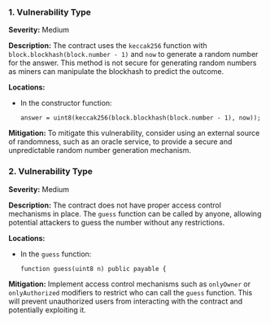 ### 1. **Vulnerability Type**

**Severity:**
Medium

**Description:**
The contract uses the `keccak256` function with `block.blockhash(block.number - 1)` and `now` to generate a random number for the answer. This method is not secure for generating random numbers as miners can manipulate the blockhash to predict the outcome.

**Locations:**

- In the constructor function:
  ```solidity
  answer = uint8(keccak256(block.blockhash(block.number - 1), now));
  ```

**Mitigation:**
To mitigate this vulnerability, consider using an external source of randomness, such as an oracle service, to provide a secure and unpredictable random number generation mechanism.

### 2. **Vulnerability Type**

**Severity:**
Medium

**Description:**
The contract does not have proper access control mechanisms in place. The `guess` function can be called by anyone, allowing potential attackers to guess the number without any restrictions.

**Locations:**

- In the `guess` function:
  ```solidity
  function guess(uint8 n) public payable {
  ```

**Mitigation:**
Implement access control mechanisms such as `onlyOwner` or `onlyAuthorized` modifiers to restrict who can call the `guess` function. This will prevent unauthorized users from interacting with the contract and potentially exploiting it.